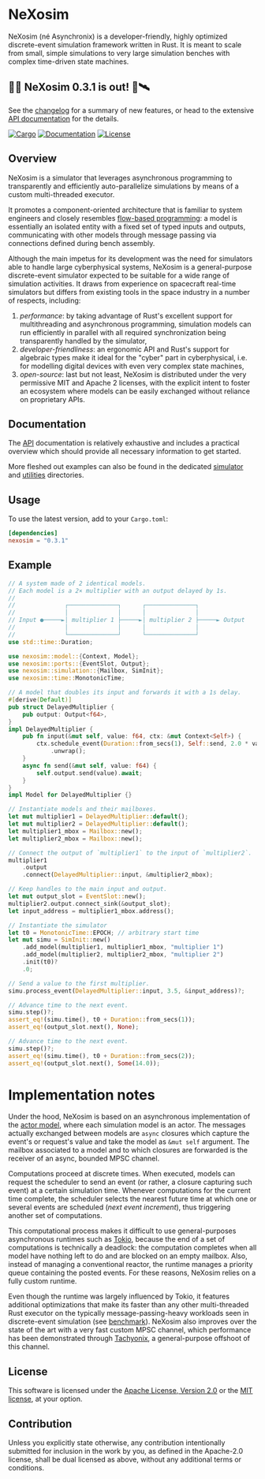 # NeXosim

NeXosim (né Asynchronix) is a developer-friendly, highly optimized
discrete-event simulation framework written in Rust. It is meant to scale from
small, simple simulations to very large simulation benches with complex
time-driven state machines.


## 🎉🥳 NeXosim 0.3.1 is out! 🚀🛰️

See the [changelog](CHANGELOG.md) for a summary of new features, or head to the extensive [API documentation][API] for the details.

[![Cargo](https://img.shields.io/crates/v/nexosim.svg)](https://crates.io/crates/nexosim)
[![Documentation](https://docs.rs/nexosim/badge.svg)](https://docs.rs/nexosim)
[![License](https://img.shields.io/badge/license-MIT%2FApache--2.0-blue.svg)](https://github.com/asynchronics/nexosim#license)


## Overview

NeXosim is a simulator that leverages asynchronous programming to
transparently and efficiently auto-parallelize simulations by means of a custom
multi-threaded executor.

It promotes a component-oriented architecture that is familiar to system
engineers and closely resembles [flow-based programming][FBP]: a model is
essentially an isolated entity with a fixed set of typed inputs and outputs,
communicating with other models through message passing via connections defined
during bench assembly.

Although the main impetus for its development was the need for simulators able
to handle large cyberphysical systems, NeXosim is a general-purpose
discrete-event simulator expected to be suitable for a wide range of simulation
activities. It draws from experience on spacecraft real-time simulators but
differs from existing tools in the space industry in a number of respects,
including:

1) *performance*: by taking advantage of Rust's excellent support for
   multithreading and asynchronous programming, simulation models can run
   efficiently in parallel with all required synchronization being transparently
   handled by the simulator,
2) *developer-friendliness*: an ergonomic API and Rust's support for algebraic
   types make it ideal for the "cyber" part in cyberphysical, i.e. for modelling
   digital devices with even very complex state machines,
3) *open-source*: last but not least, NeXosim is distributed under the very
   permissive MIT and Apache 2 licenses, with the explicit intent to foster an
   ecosystem where models can be easily exchanged without reliance on
   proprietary APIs.

[FBP]: https://en.wikipedia.org/wiki/Flow-based_programming


## Documentation

The [API] documentation is relatively exhaustive and includes a practical
overview which should provide all necessary information to get started.

More fleshed out examples can also be found in the dedicated
[simulator](nexosim/examples) and [utilities](nexosim-util/examples)
directories.

[API]: https://docs.rs/nexosim


## Usage

To use the latest version, add to your `Cargo.toml`:

```toml
[dependencies]
nexosim = "0.3.1"
```


## Example

```rust
// A system made of 2 identical models.
// Each model is a 2× multiplier with an output delayed by 1s.
//
//              ┌──────────────┐      ┌──────────────┐
//              │              │      │              │
// Input ●─────►│ multiplier 1 ├─────►│ multiplier 2 ├─────► Output
//              │              │      │              │
//              └──────────────┘      └──────────────┘
use std::time::Duration;

use nexosim::model::{Context, Model};
use nexosim::ports::{EventSlot, Output};
use nexosim::simulation::{Mailbox, SimInit};
use nexosim::time::MonotonicTime;

// A model that doubles its input and forwards it with a 1s delay.
#[derive(Default)]
pub struct DelayedMultiplier {
    pub output: Output<f64>,
}
impl DelayedMultiplier {
    pub fn input(&mut self, value: f64, ctx: &mut Context<Self>) {
        ctx.schedule_event(Duration::from_secs(1), Self::send, 2.0 * value)
            .unwrap();
    }
    async fn send(&mut self, value: f64) {
        self.output.send(value).await;
    }
}
impl Model for DelayedMultiplier {}

// Instantiate models and their mailboxes.
let mut multiplier1 = DelayedMultiplier::default();
let mut multiplier2 = DelayedMultiplier::default();
let multiplier1_mbox = Mailbox::new();
let multiplier2_mbox = Mailbox::new();

// Connect the output of `multiplier1` to the input of `multiplier2`.
multiplier1
    .output
    .connect(DelayedMultiplier::input, &multiplier2_mbox);

// Keep handles to the main input and output.
let mut output_slot = EventSlot::new();
multiplier2.output.connect_sink(&output_slot);
let input_address = multiplier1_mbox.address();

// Instantiate the simulator
let t0 = MonotonicTime::EPOCH; // arbitrary start time
let mut simu = SimInit::new()
    .add_model(multiplier1, multiplier1_mbox, "multiplier 1")
    .add_model(multiplier2, multiplier2_mbox, "multiplier 2")
    .init(t0)?
    .0;

// Send a value to the first multiplier.
simu.process_event(DelayedMultiplier::input, 3.5, &input_address)?;

// Advance time to the next event.
simu.step()?;
assert_eq!(simu.time(), t0 + Duration::from_secs(1));
assert_eq!(output_slot.next(), None);

// Advance time to the next event.
simu.step()?;
assert_eq!(simu.time(), t0 + Duration::from_secs(2));
assert_eq!(output_slot.next(), Some(14.0));
```

# Implementation notes

Under the hood, NeXosim is based on an asynchronous implementation of the
[actor model][actor_model], where each simulation model is an actor. The
messages actually exchanged between models are `async` closures which capture
the event's or request's value and take the model as `&mut self` argument. The
mailbox associated to a model and to which closures are forwarded is the
receiver of an async, bounded MPSC channel.

Computations proceed at discrete times. When executed, models can request the
scheduler to send an event (or rather, a closure capturing such event) at a
certain simulation time. Whenever computations for the current time complete,
the scheduler selects the nearest future time at which one or several events are
scheduled (*next event increment*), thus triggering another set of computations.

This computational process makes it difficult to use general-purposes
asynchronous runtimes such as [Tokio][tokio], because the end of a set of
computations is technically a deadlock: the computation completes when all model
have nothing left to do and are blocked on an empty mailbox. Also, instead of
managing a conventional reactor, the runtime manages a priority queue containing
the posted events. For these reasons, NeXosim relies on a fully custom
runtime.

Even though the runtime was largely influenced by Tokio, it features additional
optimizations that make its faster than any other multi-threaded Rust executor
on the typically message-passing-heavy workloads seen in discrete-event
simulation (see [benchmark]). NeXosim also improves over the state of the
art with a very fast custom MPSC channel, which performance has been
demonstrated through [Tachyonix][tachyonix], a general-purpose offshoot of this
channel.

[actor_model]: https://en.wikipedia.org/wiki/Actor_model

[tokio]: https://github.com/tokio-rs/tokio

[tachyonix]: https://github.com/asynchronics/tachyonix

[benchmark]: https://github.com/asynchronics/tachyobench


## License

This software is licensed under the [Apache License, Version 2.0](LICENSE-APACHE) or the
[MIT license](LICENSE-MIT), at your option.


## Contribution

Unless you explicitly state otherwise, any contribution intentionally submitted
for inclusion in the work by you, as defined in the Apache-2.0 license, shall be
dual licensed as above, without any additional terms or conditions.
